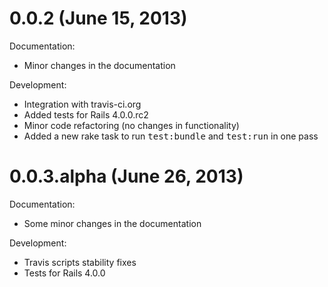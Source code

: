 0.0.2 (June 15, 2013)
=====================

Documentation:

  - Minor changes in the documentation

Development:

  - Integration with travis-ci.org
  - Added tests for Rails 4.0.0.rc2
  - Minor code refactoring (no changes in functionality)
  - Added a new rake task to run <tt>test:bundle</tt> and <tt>test:run</tt> in one pass

0.0.3.alpha (June 26, 2013)
===========================

Documentation:

  - Some minor changes in the documentation

Development:

  - Travis scripts stability fixes
  - Tests for Rails 4.0.0
